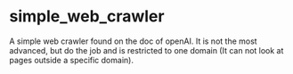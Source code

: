 # simple_web_crawler
A simple web crawler found on the doc of openAI. It is not the most advanced, but do the job and is restricted to one domain (It can not look at pages outside a specific domain).
